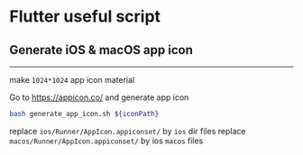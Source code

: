 # Flutter useful script

## Generate iOS & macOS app icon

-------

make `1024*1024` app icon material

Go to https://appicon.co/ and generate app icon

```bash
bash generate_app_icon.sh ${iconPath}
```

replace `ios/Runner/AppIcon.appiconset/` by `ios` dir files
replace `macos/Runner/AppIcon.appiconset/` by ios `macos` files